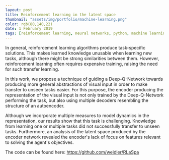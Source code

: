 ```yaml
---
layout: post
title: Reinforcement learning in the latent space 
thumbnail: "assets/img/portfolio/machine-learning.png"
color: rgb(80,140,22)
date: 1 February 2019
tags: [reinforcement learning, neural networks, python, machine learning]
---
```


In general, reinforcement learning algorithms produce task-specific solutions.
This makes learned knowledge unusable when learning new tasks, although there might be strong
similarities between them. 
However, reinforcement learning often requires expensive training, raising the need for such
transfer learning. 

In this work, we propose a technique of guiding a Deep-Q-Network towards producing more general
abstractions of visual input in order to make transfer to unseen tasks easier.
For this purpose, the encoder producing the representation of the visual input is 
not only trained by the Deep-Q-Network performing the task, but also using multiple decoders
resembling the structure of an autoencoder.

Although we incorporate multiple measures to model dynamics in the representation, our results
show that this task is challenging. 
Knowledge from learning one or multiple tasks did not successfully transfer to unseen tasks. 
Furthermore, an analysis of the latent space produced by the encoder network revealed the
encoder's lack of focus on features relevant to solving the agent's objectives.

The code can be found here: <https://github.com/weidler/RLaSpa>